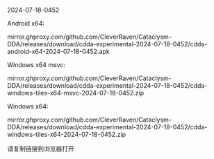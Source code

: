 2024-07-18-0452

Android x64:

mirror.ghproxy.com/github.com/CleverRaven/Cataclysm-DDA/releases/download/cdda-experimental-2024-07-18-0452/cdda-android-x64-2024-07-18-0452.apk

Windows x64 msvc:

mirror.ghproxy.com/github.com/CleverRaven/Cataclysm-DDA/releases/download/cdda-experimental-2024-07-18-0452/cdda-windows-tiles-x64-msvc-2024-07-18-0452.zip

Windows x64:

mirror.ghproxy.com/github.com/CleverRaven/Cataclysm-DDA/releases/download/cdda-experimental-2024-07-18-0452/cdda-windows-tiles-x64-2024-07-18-0452.zip

请复制链接到浏览器打开


